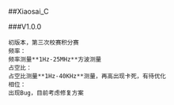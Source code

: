##Xiaosai_C

###V1.0.0

	初版本，第三次校赛积分赛
	频率：
	频率测量**1Hz-25MHz**方波测量
	占空比：
	占空比测量**1Hz-40KHz**测量，再高出现卡死，有待优化
	相位：
	出现Bug，目前考虑修复方案

